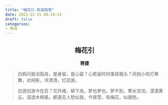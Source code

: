 ```yaml
---
title: "梅花引·荆溪阻雪"
date: 2022-12-31 09:19:13
draft: false
categories:
- 宋词
---
```


## <center>梅花引</center>
**<center>蒋捷</center>**

> 白鸥问我泊孤舟，是身留，是心留？心若留时何事锁眉头？风拍小帘灯晕舞，对闲影，冷清清，忆旧游。
> 
> 旧游旧游今在否？花外楼，柳下舟。梦也梦也，梦不到，寒水空流。漠漠黄云，湿透木棉裘。都道无人愁似我，今夜雪，有梅花，似我愁。

